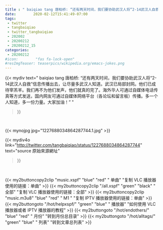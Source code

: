 ```yaml
---
title : " baiqiao tang 唐柏桥: “还有两天时间，我们要协助武汉人将“2-14武汉人自救”信息传播出去，让尽量多武汉人知道。武汉已局部封网。他们已成待宰羔羊。我们再不为他们发声，他们就真的完了。海外华人可通过自媒体电话传真等方式发送，国内网友可通过自媒体网络平台（各论坛和留言板）传播。多一个人知道，多一份力量。大家加油！”  "
date:        2020-02-12T15:41:49-07:00
tags:
 - twitter
 - tangbaiqiao
 - twitter_tangbaiqiao
 - 202002
 - 20200212
 - 20200212_15
categories:
 - 20200212
#icon:        "fas fa-lock-open"
#resImgTeaser: teaserpics/wikipedia.org/emacs-jokes.png
---
```


{{< mydiv text=" baiqiao tang 唐柏桥: “还有两天时间，我们要协助武汉人将“2-14武汉人自救”信息传播出去，让尽量多武汉人知道。武汉已局部封网。他们已成待宰羔羊。我们再不为他们发声，他们就真的完了。海外华人可通过自媒体电话传真等方式发送，国内网友可通过自媒体网络平台（各论坛和留言板）传播。多一个人知道，多一份力量。大家加油！”  "
>}}
<br>


 {{< mynojpg jpg="1227688034864287744.1.jpg" >}}<br> 



{{< mydiv4o link="http://twitter.com/tangbaiqiao/status/1227688034864287744"
text="source 原始來源網址"
>}}


<br>



{{< my2buttoncopy2clip "music.xspf"        "blue"   "red"    " 单曲"  "复制 VLC 播放器使用的链接：单曲" >}} {{< my2buttoncopy2clip "/all.xspf"         "green"  "black"  " 全部"  "复制 VLC 播放器使用的链接：全部" >}} {{< my2buttoncopy2clip "music.m3u8"        "blue"   "red"    " M1 "    "复制 IPTV 播放器使用的链接：单曲" >}} {{< my2buttongoto      "/hot/helpxspf/"    "green"  "blue"   " 播放器" "如何使用 VLC 播放器或者 IPTV 播放器的教程" >}} {{< my2buttongoto      "/hot/endothers/"   "blue"   "red"    " 月份"   "转到月份总目录" >}} {{< my2buttongoto      "/hot/alltags/"     "green"  "blue"   " 列表"   "转到文章总列表" >}} 
